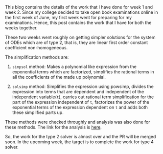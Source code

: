This blog contains the details of the work that I have done for week 1 and week 2. Since my college decided to take open book examinations online in the first week of June, my first week went for preparing for my examinations. Hence, this post contains the work that I have for both the weeks together.

These two weeks went roughly on getting simpler solutions for the system of ODEs which are of type 2, that is, they are linear first order constant coefficient non-homogeneous. 

The simplification methods are:

1. ```simpsol``` method: Makes a polynomial like expression from the exponential terms which are factorized, simplifies the rational terms in all the coefficients of the made up polynomial.

2. ```solsimp``` method: Simplifies the expression using powsimp, divides the expression into terms that are dependent and independent of the independent variable(`t`), carries out rational term simplification for the part of the expression independent of `t`, factorizes the power of the exponential terms of the expression dependent on `t` and adds both these simplified parts up.

These methods were checked throughly and analysis was also done for these methods. The link for the analysis is [here](https://docs.google.com/spreadsheets/d/1eZ3U1DComPEpMVXOkSJl5ThxUno16aQ78lonC8sSbos/edit?usp=sharing). 

So, the work for the type 2 solver is almost over and the PR will be merged soon. In the upcoming week, the target is to complete the work for type 4 solver.
